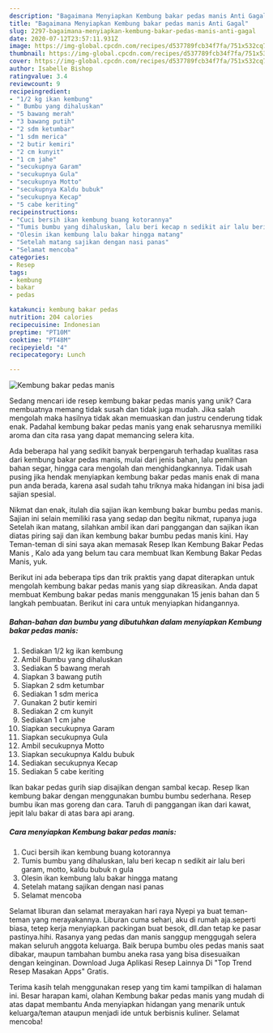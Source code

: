 ```yaml
---
description: "Bagaimana Menyiapkan Kembung bakar pedas manis Anti Gagal"
title: "Bagaimana Menyiapkan Kembung bakar pedas manis Anti Gagal"
slug: 2297-bagaimana-menyiapkan-kembung-bakar-pedas-manis-anti-gagal
date: 2020-07-12T23:57:11.931Z
image: https://img-global.cpcdn.com/recipes/d537789fcb34f7fa/751x532cq70/kembung-bakar-pedas-manis-foto-resep-utama.jpg
thumbnail: https://img-global.cpcdn.com/recipes/d537789fcb34f7fa/751x532cq70/kembung-bakar-pedas-manis-foto-resep-utama.jpg
cover: https://img-global.cpcdn.com/recipes/d537789fcb34f7fa/751x532cq70/kembung-bakar-pedas-manis-foto-resep-utama.jpg
author: Isabelle Bishop
ratingvalue: 3.4
reviewcount: 9
recipeingredient:
- "1/2 kg ikan kembung"
- " Bumbu yang dihaluskan"
- "5 bawang merah"
- "3 bawang putih"
- "2 sdm ketumbar"
- "1 sdm merica"
- "2 butir kemiri"
- "2 cm kunyit"
- "1 cm jahe"
- "secukupnya Garam"
- "secukupnya Gula"
- "secukupnya Motto"
- "secukupnya Kaldu bubuk"
- "secukupnya Kecap"
- "5 cabe keriting"
recipeinstructions:
- "Cuci bersih ikan kembung buang kotorannya"
- "Tumis bumbu yang dihaluskan, lalu beri kecap n sedikit air lalu beri garam, motto, kaldu bubuk n gula"
- "Olesin ikan kembung lalu bakar hingga matang"
- "Setelah matang sajikan dengan nasi panas"
- "Selamat mencoba"
categories:
- Resep
tags:
- kembung
- bakar
- pedas

katakunci: kembung bakar pedas 
nutrition: 204 calories
recipecuisine: Indonesian
preptime: "PT10M"
cooktime: "PT48M"
recipeyield: "4"
recipecategory: Lunch

---
```



![Kembung bakar pedas manis](https://img-global.cpcdn.com/recipes/d537789fcb34f7fa/751x532cq70/kembung-bakar-pedas-manis-foto-resep-utama.jpg)

Sedang mencari ide resep kembung bakar pedas manis yang unik? Cara membuatnya memang tidak susah dan tidak juga mudah. Jika salah mengolah maka hasilnya tidak akan memuaskan dan justru cenderung tidak enak. Padahal kembung bakar pedas manis yang enak seharusnya memiliki aroma dan cita rasa yang dapat memancing selera kita.

Ada beberapa hal yang sedikit banyak berpengaruh terhadap kualitas rasa dari kembung bakar pedas manis, mulai dari jenis bahan, lalu pemilihan bahan segar, hingga cara mengolah dan menghidangkannya. Tidak usah pusing jika hendak menyiapkan kembung bakar pedas manis enak di mana pun anda berada, karena asal sudah tahu triknya maka hidangan ini bisa jadi sajian spesial.

Nikmat dan enak, itulah dia sajian ikan kembung bakar bumbu pedas manis. Sajian ini selain memiliki rasa yang sedap dan begitu nikmat, rupanya juga Setelah ikan matang, silahkan ambil ikan dari panggangan dan sajikan ikan diatas piring saji dan ikan kembung bakar bumbu pedas manis kini. Hay Teman-teman di sini saya akan memasak Resep Ikan Kembung Bakar Pedas Manis , Kalo ada yang belum tau cara membuat Ikan Kembung Bakar Pedas Manis, yuk.


Berikut ini ada beberapa tips dan trik praktis yang dapat diterapkan untuk mengolah kembung bakar pedas manis yang siap dikreasikan. Anda dapat membuat Kembung bakar pedas manis menggunakan 15 jenis bahan dan 5 langkah pembuatan. Berikut ini cara untuk menyiapkan hidangannya.

<!--inarticleads1-->

##### Bahan-bahan dan bumbu yang dibutuhkan dalam menyiapkan Kembung bakar pedas manis:

1. Sediakan 1/2 kg ikan kembung
1. Ambil  Bumbu yang dihaluskan
1. Sediakan 5 bawang merah
1. Siapkan 3 bawang putih
1. Siapkan 2 sdm ketumbar
1. Sediakan 1 sdm merica
1. Gunakan 2 butir kemiri
1. Sediakan 2 cm kunyit
1. Sediakan 1 cm jahe
1. Siapkan secukupnya Garam
1. Siapkan secukupnya Gula
1. Ambil secukupnya Motto
1. Siapkan secukupnya Kaldu bubuk
1. Sediakan secukupnya Kecap
1. Sediakan 5 cabe keriting


Ikan bakar pedas gurih siap disajikan dengan sambal kecap. Resep Ikan kembung bakar dengan menggunakan bumbu bumbu sederhana. Resep bumbu ikan mas goreng dan cara. Taruh di panggangan ikan dari kawat, jepit lalu bakar di atas bara api arang. 

<!--inarticleads2-->

##### Cara menyiapkan Kembung bakar pedas manis:

1. Cuci bersih ikan kembung buang kotorannya
1. Tumis bumbu yang dihaluskan, lalu beri kecap n sedikit air lalu beri garam, motto, kaldu bubuk n gula
1. Olesin ikan kembung lalu bakar hingga matang
1. Setelah matang sajikan dengan nasi panas
1. Selamat mencoba


Selamat liburan dan selamat merayakan hari raya Nyepi ya buat teman-teman yang merayakannya. Liburan cuma sehari, aku di rumah aja.seperti biasa, tetep kerja menyiapkan packingan buat besok, dll.dan tetap ke pasar pastinya.hihi. Rasanya yang pedas dan manis sanggup menggugah selera makan seluruh anggota keluarga. Baik berupa bumbu oles pedas manis saat dibakar, maupun tambahan bumbu aneka rasa yang bisa disesuaikan dengan keinginan. Download Juga Aplikasi Resep Lainnya Di &#34;Top Trend Resep Masakan Apps&#34; Gratis. 

Terima kasih telah menggunakan resep yang tim kami tampilkan di halaman ini. Besar harapan kami, olahan Kembung bakar pedas manis yang mudah di atas dapat membantu Anda menyiapkan hidangan yang menarik untuk keluarga/teman ataupun menjadi ide untuk berbisnis kuliner. Selamat mencoba!
